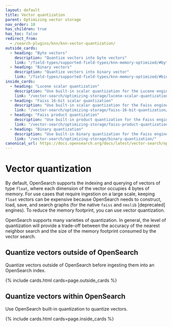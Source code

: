 ```yaml
---
layout: default
title: Vector quantization
parent: Optimizing vector storage
nav_order: 10
has_children: true
has_toc: false
redirect_from:
  - /search-plugins/knn/knn-vector-quantization/
outside_cards:
  - heading: "Byte vectors"
    description: "Quantize vectors into byte vectors"
    link: "/field-types/supported-field-types/knn-memory-optimized/#byte-vectors"
  - heading: "Binary vectors"
    description: "Quantize vectors into binary vector"
    link: "/field-types/supported-field-types/knn-memory-optimized/#binary-vectors"
inside_cards:
  - heading: "Lucene scalar quantization"
    description: "Use built-in scalar quantization for the Lucene engine"
    link: "/vector-search/optimizing-storage/lucene-scalar-quantization/"
  - heading: "Faiss 16-bit scalar quantization"
    description: "Use built-in scalar quantization for the Faiss engine"
    link: "/vector-search/optimizing-storage/faiss-16-bit-quantization/"
  - heading: "Faiss product quantization"
    description: "Use built-in product quantization for the Faiss engine"
    link: "/vector-search/optimizing-storage/faiss-product-quantization/"
  - heading: "Binary quantization"
    description: "Use built-in binary quantization for the Faiss engine"
    link: "/vector-search/optimizing-storage/binary-quantization/"
canonical_url: https://docs.opensearch.org/docs/latest/vector-search/optimizing-storage/knn-vector-quantization/
---
```


# Vector quantization

By default, OpenSearch supports the indexing and querying of vectors of type `float`, where each dimension of the vector occupies 4 bytes of memory. For use cases that require ingestion on a large scale, keeping `float` vectors can be expensive because OpenSearch needs to construct, load, save, and search graphs (for the native `faiss` and `nmslib` [deprecated] engines). To reduce the memory footprint, you can use vector quantization.

OpenSearch supports many varieties of quantization. In general, the level of quantization will provide a trade-off between the accuracy of the nearest neighbor search and the size of the memory footprint consumed by the vector search. 

## Quantize vectors outside of OpenSearch

Quantize vectors outside of OpenSearch before ingesting them into an OpenSearch index.

{% include cards.html cards=page.outside_cards %}

## Quantize vectors within OpenSearch

Use OpenSearch built-in quantization to quantize vectors.

{% include cards.html cards=page.inside_cards %}